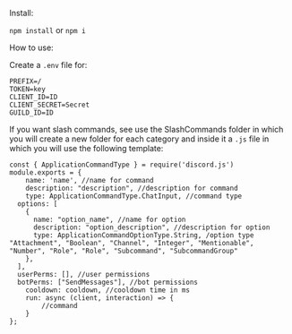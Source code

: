 Install:

`npm install` or `npm i`

How to use:

Create a `.env` file for:

```
PREFIX=/
TOKEN=key
CLIENT_ID=ID
CLIENT_SECRET=Secret
GUILD_ID=ID
```


If you want slash commands, see use the SlashCommands folder in which you will create a new folder for each category and inside it a `.js` file in which you will use the following template:

```
const { ApplicationCommandType } = require('discord.js')
module.exports = {
	name: 'name', //name for command
	description: "description", //description for command
	type: ApplicationCommandType.ChatInput, //command type
  options: [
    {
      name: "option_name", //name for option
      description: "option_description", //description for option
      type: ApplicationCommandOptionType.String, /option type "Attachment", "Boolean", "Channel", "Integer", "Mentionable", "Number", "Role", "Role", "Subcommand", "SubcommandGroup"
    },
  ],
  userPerms: [], //user permissions
  botPerms: ["SendMessages"], //bot permissions
	cooldown: cooldown, //cooldown time in ms
	run: async (client, interaction) => {
		//command
	}
};
```
